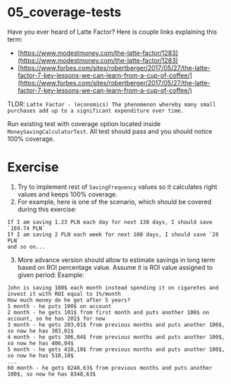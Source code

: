 # 05_coverage-tests

Have you ever heard of Latte Factor? Here is couple links explaining this term:
* [https://www.modestmoney.com/the-latte-factor/1283](https://www.modestmoney.com/the-latte-factor/1283)
* [https://www.forbes.com/sites/robertberger/2017/05/27/the-latte-factor-7-key-lessons-we-can-learn-from-a-cup-of-coffee/](https://www.forbes.com/sites/robertberger/2017/05/27/the-latte-factor-7-key-lessons-we-can-learn-from-a-cup-of-coffee/)

TLDR: `Latte Factor - (economics) The phenomenon whereby many small purchases add up to a significant expenditure over time.`

Run existing test with coverage option located inside `MoneySavingCalculatorTest`.
All test should pass and you should notice 100% coverage.

# Exercise

1. Try to implement rest of `SavingFrequency` values so it calculates right values and keeps 100% coverage.
2. For example, here is one of the scenario, which should be covered during this exercise:
```
If I am saving 1.23 PLN each day for next 138 days, I should save `169.74 PLN`
If I am saving 2 PLN each week for next 100 days, I should save `28 PLN` 
and so on...
```
3. More advance version should allow to estimate savings in long term based on ROI percentage value. Assume it is ROI value assigned to given period:
Example:
```
John is saving 100$ each month instead spending it on cigaretes and invest it with ROI equal to 1%/month 
How much money do he get after 5 years?
1 month - he puts 100$ on account
2 month - he gets 101$ from first month and puts another 100$ on account, so he has 201$ for now
3 month - he gets 203,01$ from previous months and puts another 100$, so now he has 303,01$
4 month - he gets 306,04$ from previous months and puts another 100$, so now he has 406,04$
5 month - he gets 410,10$ from previous months and puts another 100$, so now he has 510,10$
...
60 month - he gets 8248,63$ from previous months and puts another 100$, so now he has 8348,63$
```

